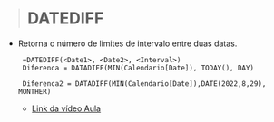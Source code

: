># DATEDIFF
* Retorna o número de limites de intervalo entre duas datas.
   ```
    =DATEDIFF(<Date1>, <Date2>, <Interval>)
    Diferenca = DATADIFF(MIN(Calendario[Date]), TODAY(), DAY)

    Diferenca2 = DATADIFF(MIN(Calendario[Date]),DATE(2022,8,29), MONTHER)
   ```
    * [Link da vídeo Aula](https://www.youtube.com/watch?v=WoGAjQWBEGo)